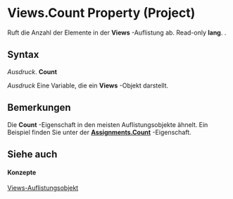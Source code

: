 
# Views.Count Property (Project)

Ruft die Anzahl der Elemente in der  **Views** -Auflistung ab. Read-only **lang**. .


## Syntax

 _Ausdruck_. **Count**

 _Ausdruck_ Eine Variable, die ein **Views** -Objekt darstellt.


## Bemerkungen

Die  **Count** -Eigenschaft in den meisten Auflistungsobjekte ähnelt. Ein Beispiel finden Sie unter der **[Assignments.Count](de8cee7b-a471-4c3f-2965-de6c3d47dda5.md)** -Eigenschaft.


## Siehe auch


#### Konzepte


[Views-Auflistungsobjekt](53717121-f6da-d762-af97-15a819ea5d82.md)